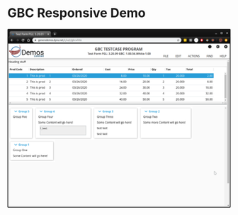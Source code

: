 # GBC Responsive Demo

![s1](https://github.com/neilm-fourjs/gbc_white/raw/master/screenshots/s1.png "S1")
